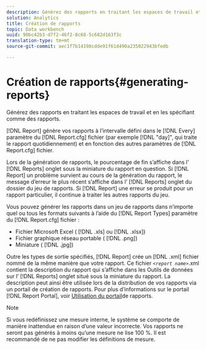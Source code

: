 ```yaml
---
description: Générez des rapports en traitant les espaces de travail et en les spécifiant comme des rapports.
solution: Analytics
title: Création de rapports
topic: Data workbench
uuid: 90bc42b3-d7f2-46f2-8c68-5c682d163f3c
translation-type: tm+mt
source-git-commit: aec1f7b14198cdde91f61d490a235022943bfedb

---
```



# Création de rapports{#generating-reports}

Générez des rapports en traitant les espaces de travail et en les spécifiant comme des rapports.

[!DNL Report] génère vos rapports à l’intervalle défini dans le [!DNL Every] paramètre du [!DNL Report.cfg] fichier (par exemple [!DNL "day]&quot;, qui traite le rapport quotidiennement) et en fonction des autres paramètres de [!DNL Report.cfg] fichier.

Lors de la génération de rapports, le pourcentage de fin s’affiche dans l’ [!DNL Reports] onglet sous la miniature du rapport en question. Si [!DNL Report] un problème survient au cours de la génération du rapport, le message d’erreur le plus récent s’affiche dans l’ [!DNL Reports] onglet du dossier du jeu de rapports. Si [!DNL Report] une erreur se produit pour un rapport particulier, il continue à traiter les autres rapports du jeu.

Vous pouvez générer les rapports dans un jeu de rapports dans n’importe quel ou tous les formats suivants à l’aide du [!DNL Report Types] paramètre du [!DNL Report.cfg] fichier :

* Fichier Microsoft Excel ( [!DNL .xls] ou [!DNL .xlsx])
* Fichier graphique réseau portable ( [!DNL .png])
* Miniature ( [!DNL .jpg])

Outre les types de sortie spécifiés, [!DNL Report] crée un [!DNL .xml] fichier nommé de la même manière que votre rapport. Ce fichier *`<report name>`*.xml contient la description du rapport qui s’affiche dans les Outils de données sur l’ [!DNL Reports] onglet situé sous la miniature du rapport. La description peut ainsi être utilisée lors de la distribution de vos rapports via un portail de création de rapports. Pour plus d’informations sur le portail [!DNL Report Portal], voir [Utilisation du portail](../../home/c-rpt-oview/c-rpt-portal/c-rpt-portal.md#concept-f692210cad494c00865dbf325eb5ed35)de rapports.

>[!NOTE]
>
>Si vous redéfinissez une mesure interne, le système se comporte de manière inattendue en raison d’une valeur incorrecte. Vos rapports ne seront pas générés à moins qu’une mesure ne lise 100 %. Il est recommandé de ne pas modifier les définitions de mesure.
